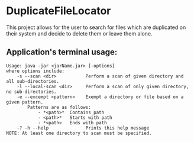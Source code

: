 # DuplicateFileLocator
This project allows for the user to search for files which are duplicated on their system and decide to delete them or leave them alone.

## Application's terminal usage:
```
Usage: java -jar <jarName.jar> [-options]
where options include:
    -s --scan <dir>           Perform a scan of given directory and all sub-directories.
    -l --local-scan <dir>     Perform a scan of only given directory, no sub-directories.
    -e --excempt <pattern>    Exempt a directory or file based on a given pattern.
        Patterns are as follows:
            - *<path>*  Contains path
            - <path>*   Starts with path
            - *<path>   Ends with path
    -? -h --help              Prints this help message
NOTE: At least one directory to scan must be specified.
```